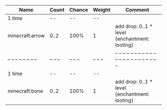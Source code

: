 | Name            | Count | Chance | Weight | Comment                                       |
| --------------- | ----- | ------ | ------ | --------------------------------------------- |
| 1 time          |    -- |     -- |     -- |                                               |
| minecraft:arrow |  0..2 |   100% |      1 | add drop: 0..1 * level {enchantment: looting} |
| – – – – – – – – | – – – | – – –  | – – –  | – – – – – – – – – – – – – – – – – – – – – – – |
| 1 time          |    -- |     -- |     -- |                                               |
| minecraft:bone  |  0..2 |   100% |      1 | add drop: 0..1 * level {enchantment: looting} |
